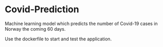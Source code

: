 # Covid-Prediction

Machine learning model which predicts the number of Covid-19 cases in Norway the coming 60 days. 

Use the dockerfile to start and test the application. 
